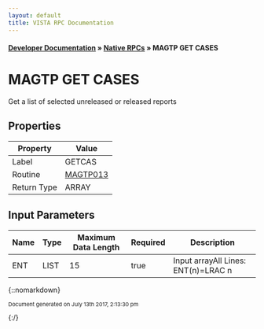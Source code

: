 ```yaml
---
layout: default
title: VISTA RPC Documentation
---
```


#### [Developer Documentation](../index) &#187; [Native RPCs](TableOfContents) &#187; MAGTP GET CASES<br/>
# MAGTP GET CASES

Get a list of selected unreleased or released reports

## Properties

Property | Value
--- | ---
Label | GETCAS
Routine | [MAGTP013](http://code.osehra.org/dox/Routine_MAGTP013_source.html)
Return Type | ARRAY


## Input Parameters

Name | Type | Maximum Data Length | Required | Description
--- | --- | --- | --- | ---
ENT | LIST | 15 | true | Input arrayAll Lines: ENT(n)&#x3D;LRAC n



{::nomarkdown} <br/><p style="font-size: 11px">Document generated on July 13th 2017, 2:13:30 pm</p>{:/}